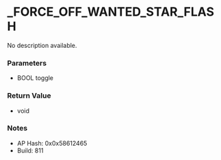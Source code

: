 # _FORCE_OFF_WANTED_STAR_FLASH

No description available.

### Parameters
* BOOL toggle

### Return Value
* void

### Notes
* AP Hash: 0x0x58612465
* Build: 811

